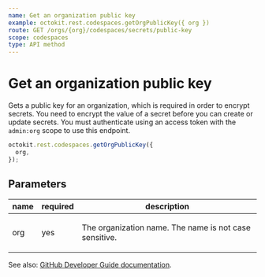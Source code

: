 ```yaml
---
name: Get an organization public key
example: octokit.rest.codespaces.getOrgPublicKey({ org })
route: GET /orgs/{org}/codespaces/secrets/public-key
scope: codespaces
type: API method
---
```


# Get an organization public key

Gets a public key for an organization, which is required in order to encrypt secrets. You need to encrypt the value of a secret before you can create or update secrets. You must authenticate using an access token with the `admin:org` scope to use this endpoint.

```js
octokit.rest.codespaces.getOrgPublicKey({
  org,
});
```

## Parameters

<table>
  <thead>
    <tr>
      <th>name</th>
      <th>required</th>
      <th>description</th>
    </tr>
  </thead>
  <tbody>
    <tr><td>org</td><td>yes</td><td>

The organization name. The name is not case sensitive.

</td></tr>
  </tbody>
</table>

See also: [GitHub Developer Guide documentation](https://docs.github.com/rest/codespaces/organization-secrets#get-an-organization-public-key).
